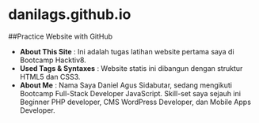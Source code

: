 # danilags.github.io
##Practice Website with GitHub

- **About This Site** : Ini adalah tugas latihan website pertama saya di Bootcamp Hacktiv8.<br />
- **Used Tags & Syntaxes** : Website statis ini dibangun dengan struktur HTML5 dan CSS3.<br />
- **About Me** : Nama Saya Daniel Agus Sidabutar, sedang mengikuti Bootcamp Full-Stack Developer JavaScript. Skill-set saya sejauh ini Beginner PHP developer, CMS WordPress Developer, dan Mobile Apps Developer. 
